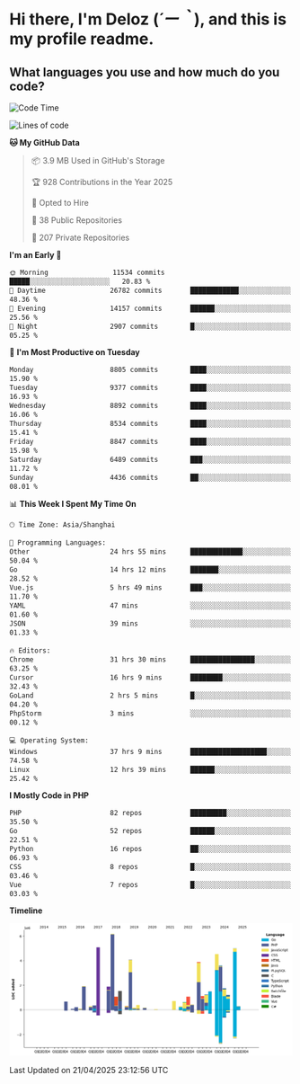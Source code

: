 # **Hi there, I'm Deloz (*´ー｀*), and this is my profile readme.**

## **What languages you use and how much do you code?**

<!--START_SECTION:waka-->
![Code Time](http://img.shields.io/badge/Code%20Time-6%2C193%20hrs%2017%20mins-blue)

![Lines of code](https://img.shields.io/badge/From%20Hello%20World%20I%27ve%20Written-51.6%20million%20lines%20of%20code-blue)

**🐱 My GitHub Data** 

> 📦 3.9 MB Used in GitHub's Storage 
 > 
> 🏆 928 Contributions in the Year 2025
 > 
> 💼 Opted to Hire
 > 
> 📜 38 Public Repositories 
 > 
> 🔑 207 Private Repositories 
 > 
**I'm an Early 🐤** 

```text
🌞 Morning                11534 commits       █████░░░░░░░░░░░░░░░░░░░░   20.83 % 
🌆 Daytime                26782 commits       ████████████░░░░░░░░░░░░░   48.36 % 
🌃 Evening                14157 commits       ██████░░░░░░░░░░░░░░░░░░░   25.56 % 
🌙 Night                  2907 commits        █░░░░░░░░░░░░░░░░░░░░░░░░   05.25 % 
```
📅 **I'm Most Productive on Tuesday** 

```text
Monday                   8805 commits        ████░░░░░░░░░░░░░░░░░░░░░   15.90 % 
Tuesday                  9377 commits        ████░░░░░░░░░░░░░░░░░░░░░   16.93 % 
Wednesday                8892 commits        ████░░░░░░░░░░░░░░░░░░░░░   16.06 % 
Thursday                 8534 commits        ████░░░░░░░░░░░░░░░░░░░░░   15.41 % 
Friday                   8847 commits        ████░░░░░░░░░░░░░░░░░░░░░   15.98 % 
Saturday                 6489 commits        ███░░░░░░░░░░░░░░░░░░░░░░   11.72 % 
Sunday                   4436 commits        ██░░░░░░░░░░░░░░░░░░░░░░░   08.01 % 
```


📊 **This Week I Spent My Time On** 

```text
🕑︎ Time Zone: Asia/Shanghai

💬 Programming Languages: 
Other                    24 hrs 55 mins      █████████████░░░░░░░░░░░░   50.04 % 
Go                       14 hrs 12 mins      ███████░░░░░░░░░░░░░░░░░░   28.52 % 
Vue.js                   5 hrs 49 mins       ███░░░░░░░░░░░░░░░░░░░░░░   11.70 % 
YAML                     47 mins             ░░░░░░░░░░░░░░░░░░░░░░░░░   01.60 % 
JSON                     39 mins             ░░░░░░░░░░░░░░░░░░░░░░░░░   01.33 % 

🔥 Editors: 
Chrome                   31 hrs 30 mins      ████████████████░░░░░░░░░   63.25 % 
Cursor                   16 hrs 9 mins       ████████░░░░░░░░░░░░░░░░░   32.43 % 
GoLand                   2 hrs 5 mins        █░░░░░░░░░░░░░░░░░░░░░░░░   04.20 % 
PhpStorm                 3 mins              ░░░░░░░░░░░░░░░░░░░░░░░░░   00.12 % 

💻 Operating System: 
Windows                  37 hrs 9 mins       ███████████████████░░░░░░   74.58 % 
Linux                    12 hrs 39 mins      ██████░░░░░░░░░░░░░░░░░░░   25.42 % 
```

**I Mostly Code in PHP** 

```text
PHP                      82 repos            █████████░░░░░░░░░░░░░░░░   35.50 % 
Go                       52 repos            ██████░░░░░░░░░░░░░░░░░░░   22.51 % 
Python                   16 repos            ██░░░░░░░░░░░░░░░░░░░░░░░   06.93 % 
CSS                      8 repos             █░░░░░░░░░░░░░░░░░░░░░░░░   03.46 % 
Vue                      7 repos             █░░░░░░░░░░░░░░░░░░░░░░░░   03.03 % 
```



**Timeline**

![Lines of Code chart](https://raw.githubusercontent.com/deloz/deloz/main/assets/bar_graph.png)


 Last Updated on 21/04/2025 23:12:56 UTC
<!--END_SECTION:waka-->
